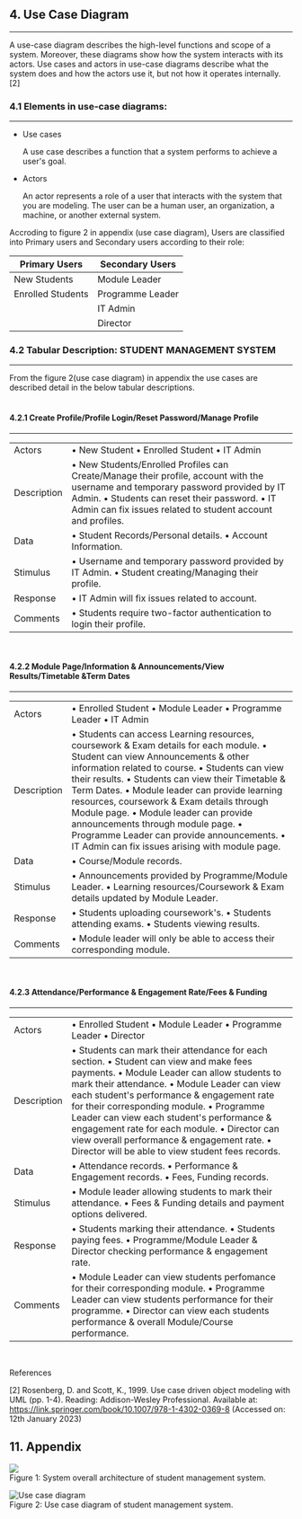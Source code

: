 ## **4. Use Case Diagram**
---  
A use-case diagram describes the high-level functions and scope of a system. Moreover, these diagrams show how the system interacts with its actors. Use cases and actors in use-case diagrams describe what the system does and how the actors use it, but not how it operates internally. [2] 



### **4.1 Elements in use-case diagrams:**
--- 
- Use cases

  A use case describes a function that a system performs to achieve a user's goal.

- Actors

  An actor represents a role of a user that interacts with the system that you are modeling. The user can be a human user, an organization, a machine, or another external system. 

Accroding to figure 2 in appendix (use case diagram), Users are classified into Primary users and Secondary users according to their role:


|Primary Users|Secondary Users|
|---|---|
|New Students|Module Leader|
|Enrolled Students|Programme Leader|
||IT Admin|
||Director|



### **4.2 Tabular Description: STUDENT MANAGEMENT SYSTEM**
---  
From the figure 2(use case diagram) in appendix the use cases are described detail in the below tabular descriptions.  
<br>

#### **4.2.1 Create Profile/Profile Login/Reset Password/Manage Profile**
---
|      |       |
|---|---|
|Actors|•	New Student •	Enrolled Student •	IT Admin|
|Description|•	New Students/Enrolled Profiles can Create/Manage their profile, account with the username and temporary password provided by IT Admin. •	Students can reset their password. •	IT Admin can fix issues related to student account and profiles.|
|Data|•	Student Records/Personal details. •	Account Information.|
|Stimulus|•	Username and temporary password provided by IT Admin. •	Student creating/Managing their profile.|
|Response|•	IT Admin will fix issues related to account.|
|Comments|•	Students require two-factor authentication to login their profile.|  
<br>

#### **4.2.2 Module Page/Information & Announcements/View Results/Timetable &Term Dates**
---
|    |    |
|---|---|
|Actors|•	Enrolled Student •	Module Leader •	Programme Leader •	IT Admin|
|Description|•	Students can access Learning resources, coursework & Exam details for each module. •	Student can view Announcements & other information related to course. •	Students can view their results. •	Students can view their Timetable & Term Dates. •	Module leader can provide learning resources, coursework & Exam details through Module page. •	Module leader can provide announcements through module page. •	Programme Leader can provide announcements. •	IT Admin can fix issues arising with module page.|
|Data|•	Course/Module records.|
|Stimulus|•	Announcements  provided by Programme/Module Leader. •	Learning resources/Coursework & Exam details updated by Module Leader.|
|Response|•	Students uploading coursework's. •	Students attending exams. •	Students viewing results.|
|Comments|• Module leader will only be able to access their corresponding module. |  
<br>

#### **4.2.3 Attendance/Performance & Engagement Rate/Fees & Funding**
---  

|   |   |
|---|---|
|Actors|•	Enrolled Student •	Module Leader •	Programme Leader •	Director|
|Description|•	Students can mark their attendance for each section. •	Student can view and make fees payments. •	Module Leader can allow students to mark their attendance. •	Module Leader can view each student's performance & engagement rate for their corresponding module. •	Programme Leader can view each student's performance & engagement rate for each module. •	Director can view overall performance & engagement rate. •	Director will be able to view student fees records.|
|Data|•	Attendance records. •	Performance & Engagement records. •	Fees, Funding records.|
|Stimulus|•	Module leader allowing students to mark their attendance. •	Fees & Funding details and payment options delivered.|
|Response|•	Students marking their attendance. •	Students paying fees. • Programme/Module Leader & Director checking performance & engagement rate. |
|Comments|• Module Leader can view students perfomance for their corresponding module. • Programme Leader can view students performance for their programme. • Director can view each students performance & overall Module/Course performance.|  
<br>

References

[2] Rosenberg, D. and Scott, K., 1999. Use case driven object modeling with UML (pp. 1-4). Reading: Addison-Wesley Professional. Available at: https://link.springer.com/book/10.1007/978-1-4302-0369-8 (Accessed on: 12th January 2023)



## **11. Appendix**

![](System%20Overall%20architecture%201.png)  
Figure 1: System overall architecture of student management system.
<br>

![Use case diagram](use%20case%20diagram.svg)  
Figure 2: Use case diagram of student management system.
<br>
